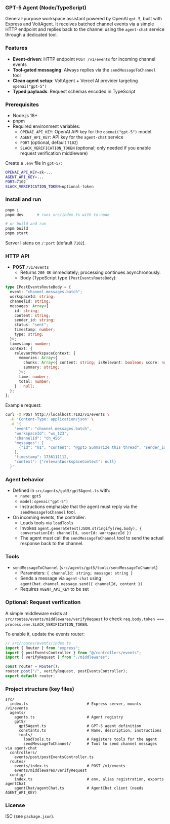 ### GPT‑5 Agent (Node/TypeScript)

General-purpose workspace assistant powered by OpenAI `gpt-5`, built with Express and VoltAgent. It receives batched channel events via a simple HTTP endpoint and replies back to the channel using the `agent-chat` service through a dedicated tool.

### Features
- **Event-driven**: HTTP endpoint `POST /v1/events` for incoming channel events
- **Tool-gated messaging**: Always replies via the `sendMessageToChannel` tool
- **Clean agent setup**: VoltAgent + Vercel AI provider targeting `openai("gpt-5")`
- **Typed payloads**: Request schemas encoded in TypeScript

### Prerequisites
- Node.js 18+
- pnpm
- Required environment variables:
  - `OPENAI_API_KEY`: OpenAI API key for the `openai("gpt-5")` model
  - `AGENT_API_KEY`: API key for the `agent-chat` service
  - `PORT` (optional, default `7102`)
  - `SLACK_VERIFICATION_TOKEN` (optional; only needed if you enable request verification middleware)

Create a `.env` file in `gpt-5/`:

```bash
OPENAI_API_KEY=sk-...
AGENT_API_KEY=...
PORT=7102
SLACK_VERIFICATION_TOKEN=optional-token
```

### Install and run

```bash
pnpm i
pnpm dev      # runs src/index.ts with ts-node

# or build and run
pnpm build
pnpm start
```

Server listens on `/:port` (default `7102`).

### HTTP API

- **POST** `/v1/events`
  - Returns `200 OK` immediately; processing continues asynchronously.
  - Body (TypeScript type `IPostEventsRouteBody`):

```ts
type IPostEventsRouteBody = {
  event: "channel.messages.batch";
  workspaceId: string;
  channelId: string;
  messages: Array<{
    id: string;
    content: string;
    sender_id: string;
    status: "sent";
    timestamp: number;
    type: string;
  }>;
  timestamp: number;
  context: {
    relevantWorkspaceContext: {
      memories: Array<{
        chunks: Array<{ content: string; isRelevant: boolean; score: number }>;
        summary: string;
      }>;
      time: number;
      total: number;
    } | null;
  };
};
```

Example request:

```bash
curl -X POST http://localhost:7102/v1/events \
  -H 'Content-Type: application/json' \
  -d '{
    "event": "channel.messages.batch",
    "workspaceId": "ws_123",
    "channelId": "ch_456",
    "messages": [
      {"id": "m1", "content": "@gpt5 Summarize this thread", "sender_id": "u1", "status": "sent", "timestamp": 1736111111, "type": "text"}
    ],
    "timestamp": 1736111112,
    "context": {"relevantWorkspaceContext": null}
  }'
```

### Agent behavior

- Defined in `src/agents/gpt5/gpt5Agent.ts` with:
  - `name`: `gpt5`
  - `model`: `openai("gpt-5")`
  - Instructions emphasize that the agent must reply via the `sendMessageToChannel` tool.
- On incoming events, the controller:
  - Loads tools via `loadTools`
  - Invokes `agent.generateText(JSON.stringify(req.body), { conversationId: channelId, userId: workspaceId })`
  - The agent must call the `sendMessageToChannel` tool to send the actual response back to the channel.

### Tools

- `sendMessageToChannel` (`src/agents/gpt5/tools/sendMessageToChannel`)
  - Parameters: `{ channelId: string; message: string }`
  - Sends a message via `agent-chat` using `agentChat.channel.message.send({ channelId, content })`
  - Requires `AGENT_API_KEY` to be set

### Optional: Request verification

A simple middleware exists at `src/routes/events/middlewares/verifyRequest` to check `req.body.token === process.env.SLACK_VERIFICATION_TOKEN`.

To enable it, update the events router:

```ts
// src/routes/events/index.ts
import { Router } from "express";
import { postEventsController } from "@/controllers/events";
import { verifyRequest } from "./middlewares";

const router = Router();
router.post("/", verifyRequest, postEventsController);
export default router;
```

### Project structure (key files)

```
src/
  index.ts                          # Express server, mounts /v1/events
  agents/
    agents.ts                       # Agent registry
    gpt5/
      gpt5Agent.ts                  # GPT-5 agent definition
      constants.ts                  # Name, description, instructions
      tools/
        loadTools.ts                # Registers tools for the agent
        sendMessageToChannel/       # Tool to send channel messages via agent-chat
  controllers/
    events/post/postEventsController.ts
  routes/
    events/index.ts                 # POST /v1/events
    events/middlewares/verifyRequest
  config/
    index.ts                        # env, alias registration, exports agentChat
    agentChat/agentChat.ts          # AgentChat client (needs AGENT_API_KEY)
```

### License

ISC (see `package.json`).

